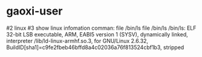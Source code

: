 # gaoxi-user
#2 linux
  #3 show linux infomation comman: file /bin/ls
  file /bin/ls
/bin/ls: ELF 32-bit LSB executable, ARM, EABI5 version 1 (SYSV), dynamically linked, interpreter /lib/ld-linux-armhf.so.3, for GNU/Linux 2.6.32, BuildID[sha1]=c9fe2fbeb46bffd8a4c02036a76f813524cbf1b3, stripped

 
